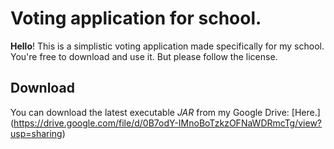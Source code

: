 Voting application for school.
===================


**Hello**! This is a simplistic voting application made specifically for my school. You're free to download and use it. But please follow the license.

Download
-------------

You can download the latest executable *JAR* from my Google Drive:
[Here.] (https://drive.google.com/file/d/0B7odY-IMnoBoTzkzOFNaWDRmcTg/view?usp=sharing)
